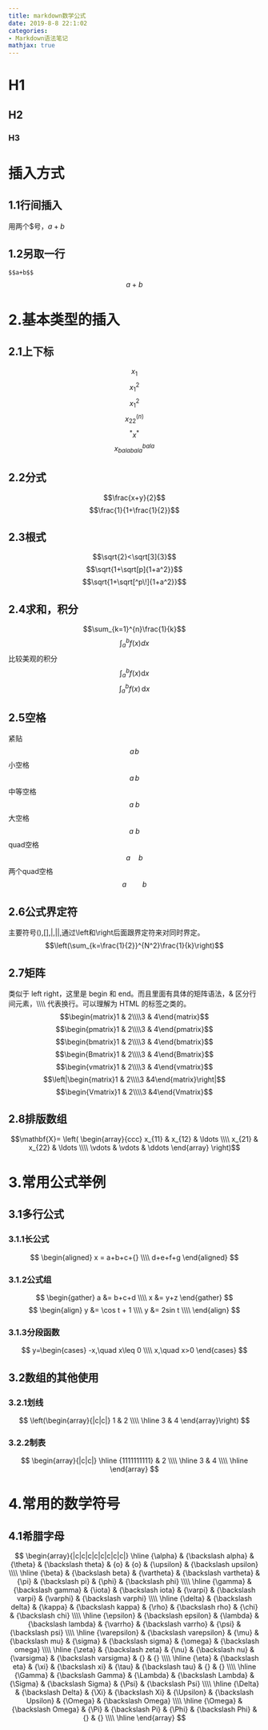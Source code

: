 ```yaml
---
title: markdown数学公式
date: 2019-8-8 22:1:02
categories:
- Markdown语法笔记
mathjax: true
---
```

# H1

## H2

### H3

# 插入方式

## 1.1行间插入

用两个\$号，$a+b$
## 1.2另取一行

`$$a+b$$`
$$a+b$$
# 2.基本类型的插入
## 2.1上下标
$$x_1$$
$$x_1^2$$
$$x^2_1$$
$$x_{22}^{(n)}$$
$${}^*x^*$$
$$x_{balabala}^{bala}$$
## 2.2分式
$$\frac{x+y}{2}$$
$$\frac{1}{1+\frac{1}{2}}$$
## 2.3根式
$$\sqrt{2}<\sqrt[3]{3}$$
$$\sqrt{1+\sqrt[p]{1+a^2}}$$
$$\sqrt{1+\sqrt[^p\!]{1+a^2}}$$
## 2.4求和，积分
$$\sum_{k=1}^{n}\frac{1}{k}$$
$$\int_a^b f(x)dx$$
比较美观的积分
$$\int_a^b f(x)\mathrm{d}x$$
$$\int_a^b f(x)\,\mathrm{d}x$$
## 2.5空格
紧贴 $$a\!b$$
小空格 $$a\,b$$
中等空格 $$a\;b$$
大空格 $$a\ b$$
quad空格 $$a \quad b$$
两个quad空格 $$a \qquad b$$
## 2.6公式界定符
主要符号(),[],|,||,通过\left和\right后面跟界定符来对同时界定。
$$\left(\sum_{k=\frac{1}{2}}^{N^2}\frac{1}{k}\right)$$
## 2.7矩阵
类似于 left right，这里是 begin 和 end。而且里面有具体的矩阵语法，& 区分行间元素，\\\\\\\\ 代表换行。可以理解为 HTML 的标签之类的。
$$\begin{matrix}1 & 2\\\\3 & 4\end{matrix}$$
$$\begin{pmatrix}1 & 2\\\\3 & 4\end{pmatrix}$$
$$\begin{bmatrix}1 & 2\\\\3 & 4\end{bmatrix}$$
$$\begin{Bmatrix}1 & 2\\\\3 & 4\end{Bmatrix}$$
$$\begin{vmatrix}1 & 2\\\\3 & 4\end{vmatrix}$$
$$\left|\begin{matrix}1 & 2\\\\3 &4\end{matrix}\right|$$
$$\begin{Vmatrix}1 & 2\\\\3 &4\end{Vmatrix}$$
## 2.8排版数组
$$\mathbf{X}=
\left( \begin{array}{ccc}
x_{11} & x_{12} & \ldots \\\\
x_{21} & x_{22} & \ldots \\\\
\vdots & \vdots & \ddots 
\end{array}    \right)$$

# 3.常用公式举例
## 3.1多行公式
### 3.1.1长公式
$$
\begin{aligned}
x = a+b+c+{} \\\\
d+e+f+g
\end{aligned}
$$
### 3.1.2公式组
$$
\begin{gather}
a &= b+c+d \\\\
x &= y+z
\end{gather}
$$
$$
\begin{align}
y &= \cos t + 1 \\\\
y &= 2sin t \\\\
\end{align}
$$
### 3.1.3分段函数
$$
y=\begin{cases}
-x,\quad x\leq 0 \\\\
x,\quad x>0
\end{cases}
$$
## 3.2数组的其他使用
### 3.2.1划线
$$
\left(\begin{array}{|c|c|}
1 & 2 \\\\
\hline
3 & 4
\end{array}\right)
$$
### 3.2.2制表
$$
\begin{array}{|c|c|}
\hline
{1111111111} & 2 \\\\
\hline
3 & 4 \\\\
\hline
\end{array}
$$
# 4.常用的数学符号
## 4.1希腊字母
$$
\begin{array}{|c|c|c|c|c|c|c|c|}
\hline
{\alpha} & {\backslash alpha} & {\theta} & {\backslash theta} & {o} & {o} & {\upsilon} & {\backslash upsilon} \\\\
\hline
{\beta} & {\backslash beta} & {\vartheta} & {\backslash vartheta} & {\pi} & {\backslash pi} & {\phi} & {\backslash phi} \\\\
\hline
{\gamma} & {\backslash gamma} & {\iota} & {\backslash iota} & {\varpi} & {\backslash varpi} & {\varphi} & {\backslash varphi} \\\\
\hline
{\delta} & {\backslash delta} & {\kappa} & {\backslash kappa} & {\rho} & {\backslash rho} & {\chi} & {\backslash chi} \\\\
\hline
{\epsilon} & {\backslash epsilon} & {\lambda} & {\backslash lambda} & {\varrho} & {\backslash varrho} & {\psi} & {\backslash psi} \\\\
\hline
{\varepsilon} & {\backslash varepsilon} & {\mu} & {\backslash mu} & {\sigma} & {\backslash sigma} & {\omega} & {\backslash omega} \\\\
\hline
{\zeta} & {\backslash zeta} & {\nu} & {\backslash nu} & {\varsigma} & {\backslash varsigma} & {} & {} \\\\
\hline
{\eta} & {\backslash eta} & {\xi} & {\backslash xi} & {\tau} & {\backslash tau} & {} & {} \\\\
\hline
{\Gamma} & {\backslash Gamma} & {\Lambda} & {\backslash Lambda} & {\Sigma} & {\backslash Sigma} & {\Psi} & {\backslash Psi} \\\\
\hline
{\Delta} & {\backslash Delta} & {\Xi} & {\backslash Xi} & {\Upsilon} & {\backslash Upsilon} & {\Omega} & {\backslash Omega} \\\\
\hline
{\Omega} & {\backslash Omega} & {\Pi} & {\backslash Pi} & {\Phi} & {\backslash Phi} & {} & {} \\\\
\hline
\end{array}
$$
